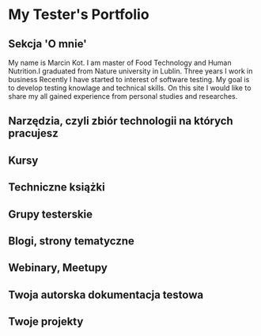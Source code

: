 <h1>My Tester's Portfolio</h1>
<h2>Sekcja 'O mnie'</h2>
My name is Marcin Kot. I am master of Food Technology and Human Nutrition.I graduated from Nature university in Lublin. Three years I work in business Recently I have started to interest of software testing. My goal is to develop testing knowlage and technical skills. On this site I would like to share my all gained experience from personal studies and researches.
<h2>Narzędzia, czyli zbiór technologii na których pracujesz</h2>
<h2>Kursy</h2>
<h2>Techniczne książki</h2>
<h2>Grupy testerskie</h2>
<h2>Blogi, strony tematyczne</h2>
<h2>Webinary, Meetupy</h2>
<h2>Twoja autorska dokumentacja testowa</h2>
<h2>Twoje projekty</h2>
